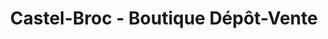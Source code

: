 ---
title: "Castel-Broc - Boutique Dépôt-Vente"
url: /chateauvillain/castel-broc-boutique-depot-vente/
shop: Antiquitäten
---